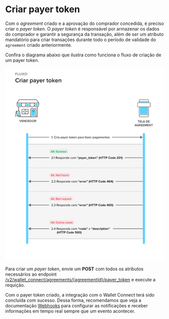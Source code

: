 # Criar payer token

Com o _agreement_ criado e a aprovação do comprador concedida, é preciso criar o _payer token_. O _payer token_ é responsável por armazenar os dados do comprador e garantir a segurança da transação, além de ser um atributo mandatório para criar transações durante todo o período de validade do `agreement` criado anteriormente.

Confira o diagrama abaixo que ilustra como funciona o fluxo de criação de um payer token.

![Criar payer token](/images/wallet-connect/create-payer-token.pt.png)

Para criar um _payer token_, envie um **POST** com todos os atributos necessários ao endpoint [/v2/wallet_connect/agreements/{agreementId}/payer_token](/developers/pt/reference/wallet_connect/_wallet_connect_agreements_agreement_id_payer_token/post) e execute a requição.

Com o payer token criado, a integração com o Wallet Connect terá sido concluída com sucesso. Dessa forma, recomendamos que veja a documentação [Webhooks](/docs/wallet-connect/additional-content/notifications/webhooks) para configurar as notificações e receber informações em tempo real sempre que um evento acontecer.

